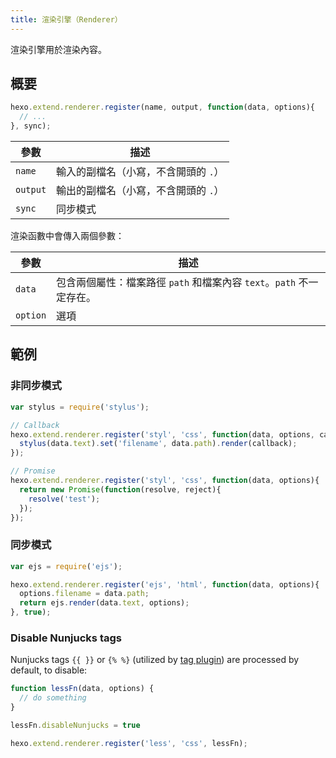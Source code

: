 ```yaml
---
title: 渲染引擎（Renderer）
---
```

渲染引擎用於渲染內容。

## 概要

``` js
hexo.extend.renderer.register(name, output, function(data, options){
  // ...
}, sync);
```

參數 | 描述
--- | ---
`name` | 輸入的副檔名（小寫，不含開頭的 `.`）
`output` | 輸出的副檔名（小寫，不含開頭的 `.`）
`sync` | 同步模式

渲染函數中會傳入兩個參數：

參數 | 描述
--- | ---
`data` | 包含兩個屬性：檔案路徑 `path` 和檔案內容 `text`。`path` 不一定存在。
`option` | 選項

## 範例

### 非同步模式

``` js
var stylus = require('stylus');

// Callback
hexo.extend.renderer.register('styl', 'css', function(data, options, callback){
  stylus(data.text).set('filename', data.path).render(callback);
});

// Promise
hexo.extend.renderer.register('styl', 'css', function(data, options){
  return new Promise(function(resolve, reject){
    resolve('test');
  });
});
```

### 同步模式

``` js
var ejs = require('ejs');

hexo.extend.renderer.register('ejs', 'html', function(data, options){
  options.filename = data.path;
  return ejs.render(data.text, options);
}, true);
```

### Disable Nunjucks tags

Nunjucks tags `{{ }}` or `{% %}` (utilized by [tag plugin](/docs/tag-plugins)) are processed by default, to disable:

``` js
function lessFn(data, options) {
  // do something
}

lessFn.disableNunjucks = true

hexo.extend.renderer.register('less', 'css', lessFn);
```
